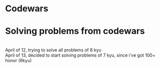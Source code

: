 # Codewars
<h1>Solving problems from codewars</h1>

<br> April of 12, trying to solve all problems of 8 kyu </br>
April of 13, decided to start solving problems of 7 kyu, since i've got 100+ honor (6kyu)
